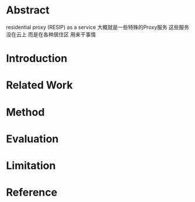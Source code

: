 # Abstract

residential proxy (RESIP) as a service
大概就是一些特殊的Proxy服务 这些服务没在云上
而是在各种居住区 用来干事情

# Introduction

# Related Work

# Method

# Evaluation

# Limitation

# Reference
